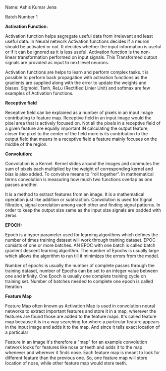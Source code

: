 Name: Ashis Kumar Jena

Batch Number 1





**Activation Function:**

Activation function helps segregate useful data from irrelevant and least useful data.  In Neural network Activation functions decides if a neuron should be activated or not. It decides whether the input information is useful or if it can be ignored as it is less useful. Activation function is the non-linear transformation performed on input signals.  This Transformed output signals are provided as input to next level neurons. 

 

Activation functions are helps to learn and perform complex tasks. t is possible to perform back propagation with activation functions as the gradients are supplied along with the error to update the weights and biases. Sigmoid, Tanh, ReLu (Rectified Linier Unit) and softmax are few examples of Activation functions.

 

 

**Receptive field**

Receptive field can be explained as a number of pixels in an input image contributing to feature map. Receptive field in an input image would the pixel area that is actively focused on. Not all the pixels in a receptive field of a given feature are equally important.IN calculating the output feature, closer the pixel to the center of the field more is its contribution to the output field that means in a receptive field a feature mainly focuses on the middle of the region.

 

**Convolution:**

Convolution is a Kernel.  Kernel slides around the images and commutes the sum of pixels each multiplied by the weight of corresponding kernel and bias is also added. To convolve means to “roll together”. In mathematical terms convolution is measuring how much two functions overlap as one passes another. 

It is a method to extract features from an image. It is a mathematical operation just like addition or subtraction. Convolution is used for Signal filtration, signal correlation among each other and finding signal patterns. In order to keep the output size same as the input size signals are padded with zeros

 

 

 

 

 

 

 

**EPOCH:**

Epoch is a hyper parameter used for learning algorithms which defines the number of times training dataset will work through training dataset. EPOC consists of one or more batches. AN EPOC with one batch is called batch gradient descent learning algorithm. The number of Epochs is usually large which allows the algorithm to run till it minimizes the errors from the model.

Number of epochs is usually the number of complete passes through the training dataset, number of Epochs can be set to an integer value between one and infinity. One Epoch is usually one complete training cycle on training set. Number of batches needed to complete one epoch is called Iteration

 

**Feature Map** 

Feature Map often known as Activation Map is used in convolution neural networks to extract important features and store it in a map, wherever the features are found those are added to the feature maps. It's called feature map because it is in a way searching for where a particular feature appears in the input image and adds it to the map. And since it tells exact location of a particular

 Feature in an image it's therefore a "map" for an example convolution network looks for features like nose or teeth and adds it to the map whenever and wherever it finds nose. Each feature map is meant to look for different feature than the previous one. So, one feature map will store location of nose, while other feature map would store teeth.

 